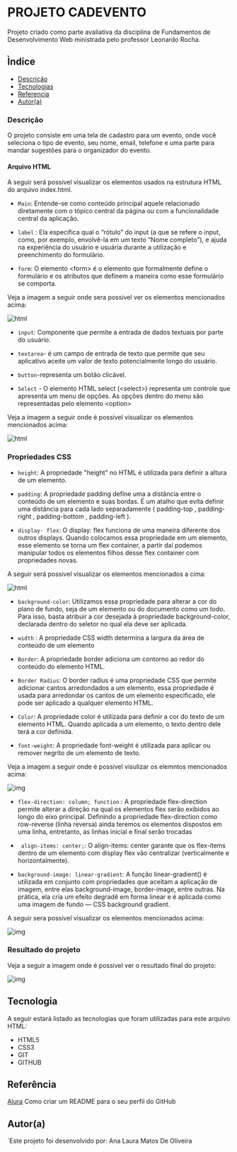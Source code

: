 # PROJETO CADEVENTO
Projeto criado como parte avaliativa da disciplina de Fundamentos de Desenvolvimento Web ministrada pelo professor Leonardo Rocha.
 
## Ìndice
* [Descrição](#descrição)
* [Tecnologias](#tecnologia)
* [Referencia](#referência)
* [Autor(a)](#autora)
 
### Descrição
O projeto consiste em uma tela de cadastro para um evento, onde você seleciona o tipo de evento, seu nome, email, telefone e uma parte para mandar sugestões para o organizador do evento.
 
 
#### Arquivo HTML
  A seguir será possivel visualizar os elementos usados na estrutura HTML do arquivo index.html.


* `Main`: Entende-se como conteúdo principal aquele relacionado diretamente com o tópico central da página ou com a funcionalidade central da aplicação.
 
* `label` : Ela especifica qual o “rótulo” do input (a que se refere o input, como, por exemplo, envolvê-la em um texto “Nome completo”), e ajuda na experiência do usuário e usuária durante a utilização e preenchimento do formulário.
 
 
* `form`: O elemento &lt;form&gt; é o elemento que formalmente define o formulário e os atributos que definem a maneira como esse formulário se comporta.
 
Veja a imagem a seguir onde sera possivel ver os elementos mencionados acima:
 
![html](img/foto.png.jpg)
 
* `input`: Componente que permite a entrada de dados textuais por parte do usuário.
 
* `textarea`- é um campo de entrada de texto que permite que seu aplicativo aceite um valor de texto potencialmente longo do usuário.
 
* `button`-representa um botão clicável.
 
* `Select` - O elemento HTML select (&lt;select&gt;) representa um controle que apresenta um menu de opções. As opções dentro do menu são representadas pelo elemento &lt;option&gt;
 
Veja a imagem a seguir onde é possivel visualizar os elementos mencionados acima:
 
![html](img/foto2.png.jpg)
 
 
### Propriedades CSS
 
 * ``height``: A propriedade "height" no HTML é utilizada para definir a altura de um elemento.
 
* `padding`: A propriedade padding define uma a distância entre o conteúdo de um elemento e suas bordas. É um atalho que evita definir uma distância para cada lado separadamente ( padding-top , padding-right , padding-bottom , padding-left ).
 
* `display- flex`: O display: flex funciona de uma maneira diferente dos outros displays. Quando colocamos essa propriedade em um elemento, esse elemento se torna um flex container, a partir daí podemos manipular todos os elementos filhos desse flex container com propriedades novas.
 
A seguir será possivel visualizar os elementos mencionados a cima:
 
![html](img/foto3.png.jpg)
 
* `background-color`: Utilizamos essa propriedade para alterar a cor do plano de fundo, seja de um elemento ou do documento como um todo. Para isso, basta atribuir a cor desejada à propriedade background-color, declarada dentro do seletor no qual ela deve ser aplicada.
 
 * `width` : A propriedade CSS width determina a largura da área de conteúdo de um elemento
 
* `Border`: A propriedade border adiciona um contorno ao redor do conteúdo do elemento HTML.
 
* `Border Radius`: O border radius é uma propriedade CSS que permite adicionar cantos arredondados a um elemento, essa propriedade é usada para arredondar os cantos de um elemento especificado, ele pode ser aplicado a qualquer elemento HTML.
 
* `Color`: A propriedade color é utilizada para definir a cor do texto de um elemento HTML. Quando aplicada a um elemento, o texto dentro dele terá a cor definida.
 
* `font-weight`: A propriedade font-weight é utilizada para aplicar ou remover negrito de um elemento de texto.
 
 Veja a imagem a seguir onde é possivel visulizar os elemntos mencionados acima:
 
![img](img/foto4.png.jpg)
 
 
* `flex-direction: column; function` :   A propriedade flex-direction permite alterar a direção na qual os elementos flex serão exibidos ao longo do eixo principal. Definindo a propriedade flex-direction como row-reverse (linha reversa) ainda teremos os elementos dispostos em uma linha, entretanto, as linhas inicial e final serão trocadas
 
* ` align-items: center;`:  O align-items: center garante que os flex-items dentro de um elemento com display flex vão centralizar (verticalmente e horizontalmente).
 
* `background-image: linear-gradient`: A função linear-gradient() é utilizada em conjunto com propriedades que aceitam a aplicação de imagem, entre elas background-image, border-image, entre outras. Na prática, ela cria um efeito degradê em forma linear e é aplicada como uma imagem de fundo — CSS background gradient.
             
A seguir sera possivel visualizar os elementos mencionados acima:
 
 ![img](img/foto5.png.jpg)
 
### Resultado do projeto
 
Veja a seguir a imagem onde é possivel ver o resultado final do projeto:
 
![img](img/resultado.png.jpg)
 
 
## Tecnologia
 
A seguir estará listado as tecnologias que foram utilizadas para este arquivo HTML:
 
 
* HTML5
* CSS3
* GIT
* GITHUB
 
## Referência
[Alura](https://www.alura.com.br/artigos/como-criar-um-readme-para-seu-perfil-github) Como criar um README para o seu perfil do GitHub
 
 
## Autor(a)
 
`Este projeto foi desenvolvido por: Ana Laura Matos De Oliveira
 
